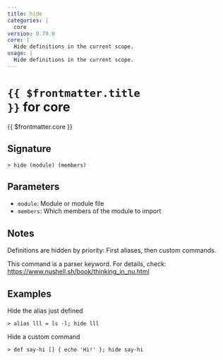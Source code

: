 ```yaml
---
title: hide
categories: |
  core
version: 0.79.0
core: |
  Hide definitions in the current scope.
usage: |
  Hide definitions in the current scope.
---
```


# <code>{{ $frontmatter.title }}</code> for core

<div class='command-title'>{{ $frontmatter.core }}</div>

## Signature

```> hide (module) (members)```

## Parameters

 -  `module`: Module or module file
 -  `members`: Which members of the module to import

## Notes
Definitions are hidden by priority: First aliases, then custom commands.

This command is a parser keyword. For details, check:
  https://www.nushell.sh/book/thinking_in_nu.html
## Examples

Hide the alias just defined
```shell
> alias lll = ls -l; hide lll

```

Hide a custom command
```shell
> def say-hi [] { echo 'Hi!' }; hide say-hi

```
